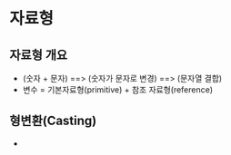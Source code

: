 # 자료형
## 자료형 개요
- (숫자 + 문자) ==> (숫자가 문자로 변경) ==> (문자열 결합)
- 변수 = 기본자료형(primitive) + 참조 자료형(reference)
## 형변환(Casting)
- 